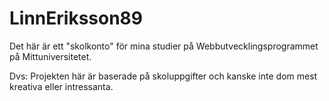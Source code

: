 # LinnEriksson89
 
Det här är ett "skolkonto" för mina studier på Webbutvecklingsprogrammet på Mittuniversitetet.

Dvs: Projekten här är baserade på skoluppgifter och kanske inte dom mest kreativa eller intressanta.
